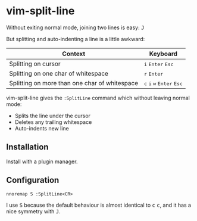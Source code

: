 # vim-split-line

Without exiting normal mode, joining two lines is easy: <kbd>J</kbd>

But splitting and auto-indenting a line is a little awkward:

| Context                                       | Keyboard                                                               |
| ----------------------------------------------|----------------------------------------------------------------------- |
| Splitting on cursor                           | <kbd>i</kbd> <kbd>Enter</kbd> <kbd>Esc</kbd>                           |
| Splitting on one char of whitespace           | <kbd>r</kbd> <kbd>Enter</kbd>                                          |
| Splitting on more than one char of whitespace | <kbd>c</kbd> <kbd>i</kbd> <kbd>w</kbd> <kbd>Enter</kbd> <kbd>Esc</kbd> | 

vim-split-line gives the `:SplitLine` command which without leaving normal
mode:

  - Splits the line under the cursor
  - Deletes any trailing whitespace
  - Auto-indents new line

## Installation

Install with a plugin manager.

## Configuration

```viml
nnoremap S :SplitLine<CR>
```

I use <kbd>S</kbd> because the default behaviour is almost identical to
<kbd>c</kbd> <kbd>c</kbd>, and it has a nice symmetry with <kbd>J</kbd>.
